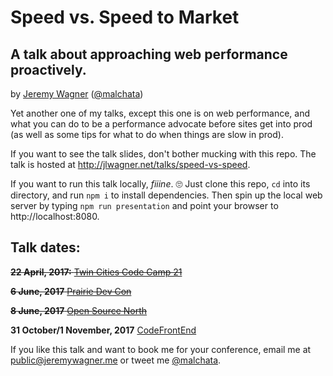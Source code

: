 # Speed vs. Speed to Market
## A talk about approaching web performance proactively.
by [Jeremy Wagner](https://jeremywagner.me) ([@malchata](https://twitter.com/malchata))

Yet another one of my talks, except this one is on web performance, and what you can do to be a performance advocate before sites get into prod (as well as some tips for what to do when things are slow in prod).

If you want to see the talk slides, don't bother mucking with this repo. The talk is hosted at http://jlwagner.net/talks/speed-vs-speed.

If you want to run this talk locally, *fiiine*. 🙄 Just clone this repo, `cd` into its directory, and run `npm i` to install dependencies. Then spin up the local web server by typing `npm run presentation` and point your browser to http://localhost:8080.

## Talk dates:
~~**22 April, 2017:** [Twin Cities Code Camp 21](https://twincitiescodecamp.com/#/Events/21/talks)~~

~~**6 June, 2017** [Prairie Dev Con](http://prairiedevcon.com/Sessions)~~

~~**8 June, 2017** [Open Source North](http://opensourcenorth.com/)~~

**31 October/1 November, 2017** [CodeFrontEnd](http://codefrontend.co.uk/)

If you like this talk and want to book me for your conference, email me at [public@jeremywagner.me](public@jeremywagner.me) or tweet me [@malchata](https://twitter.com/malchata).
